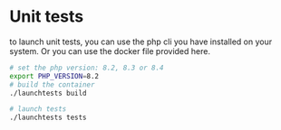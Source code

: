 Unit tests
===========


to launch unit tests, you can use the php cli you have installed on your system.
Or you can use the docker file provided here.

```bash
# set the php version: 8.2, 8.3 or 8.4
export PHP_VERSION=8.2
# build the container  
./launchtests build

# launch tests
./launchtests tests
```